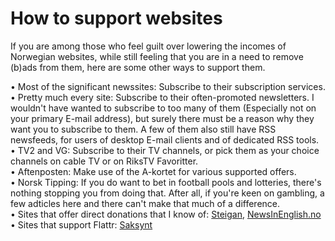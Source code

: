 # How to support websites

If you are among those who feel guilt over lowering the incomes of Norwegian websites, while still feeling that you are in a need to remove (b)ads from them, here are some other ways to support them.

• Most of the significant newssites: Subscribe to their subscription services.<br>
• Pretty much every site: Subscribe to their often-promoted newsletters. I wouldn't have wanted to subscribe to too many of them (Especially not on your primary E-mail address), but surely there must be a reason why they want you to subscribe to them. A few of them also still have RSS newsfeeds, for users of desktop E-mail clients and of dedicated RSS tools.<br>
• TV2 and VG: Subscribe to their TV channels, or pick them as your choice channels on cable TV or on RiksTV Favoritter.<br>
• Aftenposten: Make use of the A-kortet for various supported offers.<br>
• Norsk Tipping: If you do want to bet in football pools and lotteries, there's nothing stopping you from doing that. After all, if you're keen on gambling, a few adticles here and there can't make that much of a difference.<br>
• Sites that offer direct donations that I know of: [Steigan](https://betaling.steigan.no/), [NewsInEnglish.no](https://www.paypal.com/donate/?token=RCQise0ARkqp845RCRAyst0e-BwGTaGFpU4fpTJxiRNEEEucDSBpGvoHVh-DgCCNN8vQu0&country.x=US&locale.x=US)<br>
• Sites that support Flattr: [Saksynt](https://flattr.com/submit/auto?uid=civix&url=https%3A%2F%2Ftjomlid.com%2F2015%2F11%2F15%2Fkortpost-vi-er-alle-mordere%2F)
